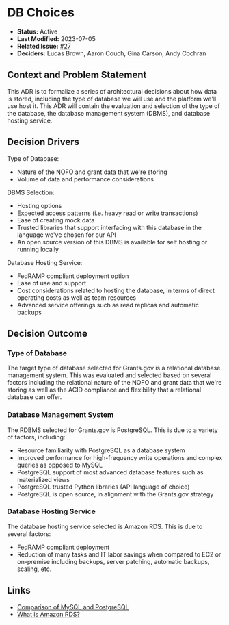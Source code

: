 # DB Choices

- **Status:** Active
- **Last Modified:** 2023-07-05
- **Related Issue:** [#27](https://github.com/HHS/simpler-grants-gov/issues/104)
- **Deciders:** Lucas Brown, Aaron Couch, Gina Carson, Andy Cochran

## Context and Problem Statement

This ADR is to formalize a series of architectural decisions about how data is stored, including the type of database we will use and the platform we'll use host it. This ADR will contain the evaluation and selection of the type of the database, the database management system (DBMS), and database hosting service.

## Decision Drivers <!-- RECOMMENDED -->

Type of Database:

- Nature of the NOFO and grant data that we're storing
- Volume of data and performance considerations

DBMS Selection:

- Hosting options
- Expected access patterns (i.e. heavy read or write transactions)
- Ease of creating mock data
- Trusted libraries that support interfacing with this database in the language we've chosen for our API
- An open source version of this DBMS is available for self hosting or running locally

Database Hosting Service:

- FedRAMP compliant deployment option
- Ease of use and support
- Cost considerations related to hosting the database, in terms of direct operating costs as well as team resources
- Advanced service offerings such as read replicas and automatic backups

## Decision Outcome <!-- REQUIRED -->

### Type of Database <!-- OPTIONAL -->

The target type of database selected for Grants.gov is a relational database management system. This was evaluated and selected based on several factors including the relational nature of the NOFO and grant data that we're storing as well as the ACID compliance and flexibility that a relational database can offer.

### Database Management System <!-- OPTIONAL -->

The RDBMS selected for Grants.gov is PostgreSQL. This is due to a variety of factors, including:

- Resource familiarity with PostgreSQL as a database system
- Improved performance for high-frequency write operations and complex queries as opposed to MySQL
- PostgreSQL support of most advanced database features such as materialized views
- PostgreSQL trusted Python libraries (API language of choice)
- PostgreSQL is open source, in alignment with the Grants.gov strategy

### Database Hosting Service <!-- OPTIONAL -->

The database hosting service selected is Amazon RDS. This is due to several factors:

- FedRAMP compliant deployment
- Reduction of many tasks and IT labor savings when compared to EC2 or on-premise including backups, server patching, automatic backups, scaling, etc.

## Links

- [Comparison of MySQL and PostgreSQL](https://aws.amazon.com/compare/the-difference-between-mysql-vs-postgresql/#:~:text=Summary%20of%20differences%3A%20PostgreSQL%20vs%20MySQL,-Category&text=MySQL%20is%20a%20purely%20relational%20database%20management%20system.,object%2Drelational%20database%20management%20system.&text=MySQL%20has%20limited%20support%20of,views%2C%20triggers%2C%20and%20procedures.)
- [What is Amazon RDS?](https://docs.aws.amazon.com/AmazonRDS/latest/UserGuide/Welcome.html)
